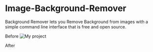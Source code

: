 # Image-Background-Remover
Background Remover lets you Remove Background from images  with a simple command line interface that is free and open source.

Before 
![My project](https://github.com/Divu9696/Image-Background-Remover/assets/95242178/73eaa01a-a8a0-4766-bb17-371413378320)

After
